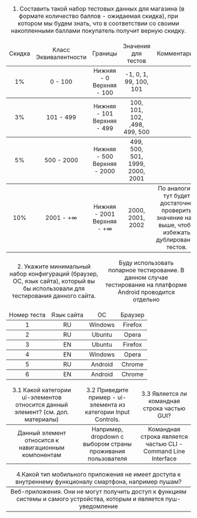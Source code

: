 <table>
  <thead>
    <tr>
      <td rowspan=4 align="center">
        1. Составить такой набор тестовых данных для магазина (в формате количество баллов - ожидаемая скидка), при котором мы будем знать, что в соответствии со своими накопленными баллами покупатель получит верную скидку.
      </td>
    </tr>
  </thead>
  <thead>
  </thead>
</table>

<table>
  <thead>
    <tr>
      <td rowspan=4 align="center">Скидка</td>
      <td rowspan=4 align="center">Класс Эквивалентности</td>
      <td rowspan=4 align="center">Границы</td>
      <td rowspan=4 align="center">Значения для тестов</td>
      <td rowspan=4 align="center">Комментарии</td>
    </tr>
    </thead>
    <tbody>
      <tr>
         <td rowspan=4 align="center">1%</td>
        <td rowspan=4 align="center">0 - 100</td>
        <td rowspan=4 align="center"> Нижняя - 0 <br> Верхняя - 100</td>
        <td rowspan=4 align="center">-1, 0, 1, 99, 100, 101</td>
        <td rowspan=4 align="center"></td>
      </tr>
      </tbody>
      <tbody>
         <tr>
        <td rowspan=4 align="center">3%</td>
        <td rowspan=4 align="center">101 - 499</td>
        <td rowspan=4 align="center">Нижняя - 101 <br> Верхняя - 499</td>
        <td rowspan=4 align="center"> 100, 101, 102, ,498, 499, 500 </td>
        <td rowspan=4 align="center"></td>
      </tr>
      </tbody>
     <tbody>
       <tr>
        <td rowspan=4 align="center">5%</td>
        <td rowspan=4 align="center"> 500 - 2000</td>
        <td rowspan=4 align="center">Нижняя - 500 <br> Верхняя - 2000</td>
        <td rowspan=4 align="center"> 499, 500, 501, 1999, 2000, 2001</td>
        <td rowspan=4 align="center"></td>
      </tr>
     </tbody>
       <tbody>
         <tr>
        <td rowspan=4 align="center">10%</td>
        <td rowspan=4 align="center">2001 - +∞</td>
        <td rowspan=4 align="center">Нижняя - 2001 <br> Верхняя - +∞</td>
        <td rowspan=4 align="center"> 2000, 2001, 2002</td>
        <td rowspan=4 align="center"> По аналогии, тут будет достаточно проверить значение на 1 выше, чтобы избежать дублирование тестов.</td>
      </tr>
       </tbody>
</table>


<table>
  <thead>
    <tr>
       <td rowspan=4 align="center">2. Укажите минимальный набор конфигураций (браузер, ОС, язык сайта), который вы бы использовали для тестирования данного сайта.</td>
       <td rowspan=4 align="center">Буду использовать попарное тестирование. В данном случае тестирование на платформе Android проводится отдельно </td>
    </tr>
  </thead>
</table>
<table>
  <thead>
    <tr>
      <td rowspan=4 align="center">Номер теста</td>
      <td rowspan=4 align="center">Язык сайта</td>
      <td rowspan=4 align="center">ОС</td>
      <td rowspan=4 align="center">Браузер</td>
    </tr>
  </thead>
  <tbody>
    <tr>
      <td rowspan=4 align="center">1</td>
      <td rowspan=4 align="center">RU</td>
      <td rowspan=4 align="center">Windows</td>
      <td rowspan=4 align="center">Firefox</td>
    </tr>
  </tbody>
   <tbody>
    <tr>
      <td rowspan=4 align="center">2</td>
      <td rowspan=4 align="center">RU</td>
      <td rowspan=4 align="center">Ubuntu</td>
      <td rowspan=4 align="center">Opera</td>
    </tr>
  </tbody>
   <tbody>
    <tr>
      <td rowspan=4 align="center">3</td>
      <td rowspan=4 align="center">EN</td>
      <td rowspan=4 align="center">Ubuntu</td>
      <td rowspan=4 align="center">Firefox</td>
    </tr>
  </tbody>
   <tbody>
    <tr>
      <td rowspan=4 align="center">4</td>
      <td rowspan=4 align="center">EN</td>
      <td rowspan=4 align="center">Windows</td>
      <td rowspan=4 align="center">Opera</td>
    </tr>
  </tbody>
   <tbody>
    <tr>
      <td rowspan=4 align="center">5</td>
      <td rowspan=4 align="center">RU</td>
      <td rowspan=4 align="center">Android</td>
      <td rowspan=4 align="center">Chrome</td>
    </tr>
  </tbody>
   <tbody>
    <tr>
      <td rowspan=4 align="center">6</td>
      <td rowspan=4 align="center">EN</td>
      <td rowspan=4 align="center">Android</td>
      <td rowspan=4 align="center">Chrome</td>
    </tr>
  </tbody>
</table>
<table>
  <thead>
    <tr>
      <td rowspan=4 align="center">3.1 Какой категории ui-элементов относится данный элемент? (см. доп. материалы) </td>
      <td rowspan=4 align="center">3.2 Приведите пример - ui-элемента из категории Input Controls.</td>
      <td rowspan=4 align="center">3.3 Является ли командная строка частью GUI?</td>
    </tr>
  </thead>
  <tbody>
    <tr>
      <td rowspan=4 align="center">Данный элемент относится к навигационным компонентам</td>
      <td rowspan=4 align="center">Например, dropdown с выбором страны проживания пользователя</td>
      <td rowspan=4 align="center">Командная строка является частью CLI - Command Line Interface</td>
    </tr>
  </tbody>
</table>
<table>
  <thead>
    <tr>
      <td rowspan=4 align="center">4.Какой тип мобильного приложения не имеет доступа к внутреннему функционалу смартфона, например пушам?</td>
    </tr>
  </thead>
  <tbody>
    <tr>
      <td rowspan=4 align="center"> Веб-приложения. Они не могут получить доступ к функциям системы и самого устройства, которым и является пуш-уведомление</td>
    </tr>
  </tbody>
</table>
